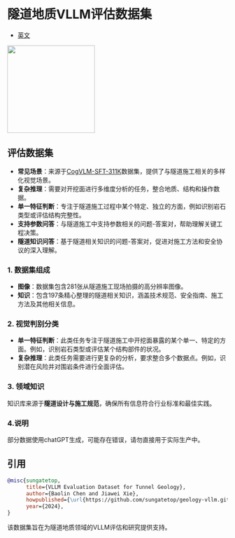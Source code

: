 # 隧道地质VLLM评估数据集

* [英文](./readme.md)

<image src="./images/Geo-vLLM.png" width="200" height="200" />

## 评估数据集
* **常见场景**：来源于[CogVLM-SFT-311K](https://github.com/THUDM/CogVLM/blob/main/dataset.md)数据集，提供了与隧道施工相关的多样化视觉场景。
* **复杂推理**：需要对开挖面进行多维度分析的任务，整合地质、结构和操作数据。
* **单一特征判断**：专注于隧道施工过程中某个特定、独立的方面，例如识别岩石类型或评估结构完整性。
* **支持参数问答**：与隧道施工中支持参数相关的问题-答案对，帮助理解关键工程决策。
* **隧道知识问答**：基于隧道相关知识的问题-答案对，促进对施工方法和安全协议的深入理解。

### 1. 数据集组成
- **图像**：数据集包含281张从隧道施工现场拍摄的高分辨率图像。
- **知识**：包含197条精心整理的隧道相关知识，涵盖技术规范、安全指南、施工方法及其他相关信息。

### 2. 视觉判别分类
- **单一特征判断**：此类任务专注于隧道施工中开挖面暴露的某个单一、特定的方面。例如，识别岩石类型或评估某个结构部件的状况。
- **复杂推理**：此类任务需要进行更复杂的分析，要求整合多个数据点。例如，识别潜在风险并对围岩条件进行全面评估。

### 3. 领域知识
知识库来源于**隧道设计与施工规范**，确保所有信息符合行业标准和最佳实践。

### 4.说明
部分数据使用chatGPT生成，可能存在错误，请勿直接用于实际生产中。
## 引用
```bibtex
@misc{sungatetop,
      title={VLLM Evaluation Dataset for Tunnel Geology}, 
      author={Baolin Chen and Jiawei Xie},
      howpublished={\url{https://github.com/sungatetop/geology-vllm.git}},
      year={2024},
}
```

该数据集旨在为隧道地质领域的VLLM评估和研究提供支持。